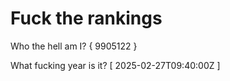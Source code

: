 # Fuck the rankings

Who the hell am I?
{ 9905122 }

What fucking year is it?
[ 2025-02-27T09:40:00Z ]
